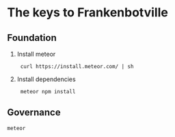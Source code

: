 The keys to Frankenbotville
===========================

Foundation
-----------

1. Install meteor

        curl https://install.meteor.com/ | sh

2. Install dependencies
        
        meteor npm install


Governance
------------
    meteor
